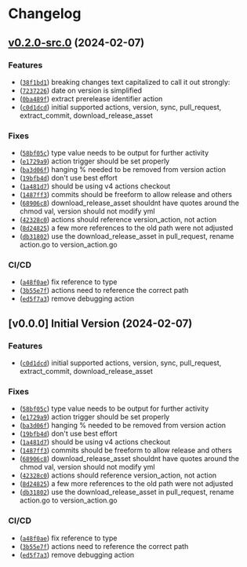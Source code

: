 # Changelog

## [v0.2.0-src.0](https://github.com/jakbytes/version_actions/compare/v0.1.0...v0.2.0-src.0) (2024-02-07)
### Features

- ([`38f1bd1`](https://github.com/jakbytes/version_actions/commit/38f1bd1091e162416bbcc653da5865b8f70e2c49)) breaking changes text capitalized to call it out strongly:
- ([`7237226`](https://github.com/jakbytes/version_actions/commit/72372265d197605918b127c92eb75375c3715382)) date on version is simplified
- ([`0ba489f`](https://github.com/jakbytes/version_actions/commit/0ba489f5f33d221061c149fed64166c26c6322ae)) extract prerelease identifier action
- ([`c0d1dcd`](https://github.com/jakbytes/version_actions/commit/c0d1dcd0e3483390d8d7405569bcf3eadcce5710)) initial supported actions, version, sync, pull_request, extract_commit, download_release_asset

### Fixes

- ([`58bf05c`](https://github.com/jakbytes/version_actions/commit/58bf05caf571984ec6b2233ddb6f18a109a624ba)) type value needs to be output for further activity
- ([`e1729a9`](https://github.com/jakbytes/version_actions/commit/e1729a947a61a321155939e72779334c88033b47)) action trigger should be set properly
- ([`ba3d06f`](https://github.com/jakbytes/version_actions/commit/ba3d06fc58c65dc4fae5dd39c0d539207d906118)) hanging % needed to be removed from version action
- ([`19bfb4d`](https://github.com/jakbytes/version_actions/commit/19bfb4db2aa5af63bead5067d2d3582e6b67fba2)) don't use best effort
- ([`1a481d7`](https://github.com/jakbytes/version_actions/commit/1a481d72d0715ae6d7d88a9b434502513529c18c)) should be using v4 actions checkout
- ([`1487ff3`](https://github.com/jakbytes/version_actions/commit/1487ff34f740541c9cb5aa3345aa14e6d1d93abc)) commits should be freeform to allow release and others
- ([`68906c8`](https://github.com/jakbytes/version_actions/commit/68906c816d30d62c6f67c4a35b5e6003ccd74fbf)) download_release_asset shouldnt have quotes around the chmod val, version should not modify yml
- ([`42328c0`](https://github.com/jakbytes/version_actions/commit/42328c0dc7d95b59e58c1373f678834420f8c329)) actions should reference version_action, not action
- ([`8d24825`](https://github.com/jakbytes/version_actions/commit/8d24825ef39953f45c2fae275b420777c635ba5c)) a few more references to the old path were not adjusted
- ([`db31802`](https://github.com/jakbytes/version_actions/commit/db31802dc409e7306ca2a4b17a8a1ba3e8332c05)) use the download_release_asset in pull_request, rename action.go to version_action.go

### CI/CD

- ([`a48f0ae`](https://github.com/jakbytes/version_actions/commit/a48f0aeac3a5c4ce3bed5af4e055bff7174bd99f)) fix reference to type
- ([`3b55e7f`](https://github.com/jakbytes/version_actions/commit/3b55e7fbce860c789836006c2c1e93ab3a1554ce)) actions need to reference the correct path
- ([`ed5f7a3`](https://github.com/jakbytes/version_actions/commit/ed5f7a398dd060d3a9769c344206c2b86dad2959)) remove debugging action

## [v0.0.0] Initial Version (2024-02-07)
### Features

- ([`c0d1dcd`](https://github.com/jakbytes/version_actions/commit/c0d1dcd0e3483390d8d7405569bcf3eadcce5710)) initial supported actions, version, sync, pull_request, extract_commit, download_release_asset

### Fixes

- ([`58bf05c`](https://github.com/jakbytes/version_actions/commit/58bf05caf571984ec6b2233ddb6f18a109a624ba)) type value needs to be output for further activity
- ([`e1729a9`](https://github.com/jakbytes/version_actions/commit/e1729a947a61a321155939e72779334c88033b47)) action trigger should be set properly
- ([`ba3d06f`](https://github.com/jakbytes/version_actions/commit/ba3d06fc58c65dc4fae5dd39c0d539207d906118)) hanging % needed to be removed from version action
- ([`19bfb4d`](https://github.com/jakbytes/version_actions/commit/19bfb4db2aa5af63bead5067d2d3582e6b67fba2)) don't use best effort
- ([`1a481d7`](https://github.com/jakbytes/version_actions/commit/1a481d72d0715ae6d7d88a9b434502513529c18c)) should be using v4 actions checkout
- ([`1487ff3`](https://github.com/jakbytes/version_actions/commit/1487ff34f740541c9cb5aa3345aa14e6d1d93abc)) commits should be freeform to allow release and others
- ([`68906c8`](https://github.com/jakbytes/version_actions/commit/68906c816d30d62c6f67c4a35b5e6003ccd74fbf)) download_release_asset shouldnt have quotes around the chmod val, version should not modify yml
- ([`42328c0`](https://github.com/jakbytes/version_actions/commit/42328c0dc7d95b59e58c1373f678834420f8c329)) actions should reference version_action, not action
- ([`8d24825`](https://github.com/jakbytes/version_actions/commit/8d24825ef39953f45c2fae275b420777c635ba5c)) a few more references to the old path were not adjusted
- ([`db31802`](https://github.com/jakbytes/version_actions/commit/db31802dc409e7306ca2a4b17a8a1ba3e8332c05)) use the download_release_asset in pull_request, rename action.go to version_action.go

### CI/CD

- ([`a48f0ae`](https://github.com/jakbytes/version_actions/commit/a48f0aeac3a5c4ce3bed5af4e055bff7174bd99f)) fix reference to type
- ([`3b55e7f`](https://github.com/jakbytes/version_actions/commit/3b55e7fbce860c789836006c2c1e93ab3a1554ce)) actions need to reference the correct path
- ([`ed5f7a3`](https://github.com/jakbytes/version_actions/commit/ed5f7a398dd060d3a9769c344206c2b86dad2959)) remove debugging action